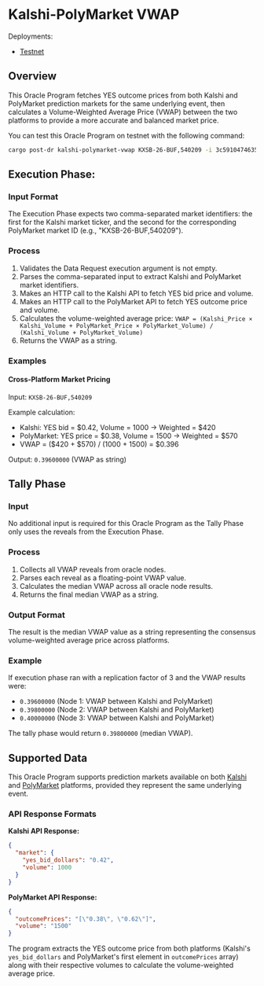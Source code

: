 # Kalshi-PolyMarket VWAP

Deployments:
- [Testnet](https://testnet.explorer.seda.xyz/oracle-programs/3c59104746354cf7f211ebdb9172aeb57c5c77191bc68376b93acb87a51ae6d6)

## Overview

This Oracle Program fetches YES outcome prices from both Kalshi and PolyMarket prediction markets for the same underlying event, then calculates a Volume-Weighted Average Price (VWAP) between the two platforms to provide a more accurate and balanced market price.

You can test this Oracle Program on testnet with the following command:

```sh
cargo post-dr kalshi-polymarket-vwap KXSB-26-BUF,540209 -i 3c59104746354cf7f211ebdb9172aeb57c5c77191bc68376b93acb87a51ae6d6 --gas-price 4000
```

## Execution Phase:

### Input Format

The Execution Phase expects two comma-separated market identifiers: the first for the Kalshi market ticker, and the second for the corresponding PolyMarket market ID (e.g., "KXSB-26-BUF,540209").

### Process

1. Validates the Data Request execution argument is not empty.
1. Parses the comma-separated input to extract Kalshi and PolyMarket market identifiers.
1. Makes an HTTP call to the Kalshi API to fetch YES bid price and volume.
1. Makes an HTTP call to the PolyMarket API to fetch YES outcome price and volume.
1. Calculates the volume-weighted average price: `VWAP = (Kalshi_Price × Kalshi_Volume + PolyMarket_Price × PolyMarket_Volume) / (Kalshi_Volume + PolyMarket_Volume)`
1. Returns the VWAP as a string.

### Examples

#### Cross-Platform Market Pricing

Input: `KXSB-26-BUF,540209`

Example calculation:
- Kalshi: YES bid = $0.42, Volume = 1000 → Weighted = $420
- PolyMarket: YES price = $0.38, Volume = 1500 → Weighted = $570
- VWAP = ($420 + $570) / (1000 + 1500) = $0.396

Output: `0.39600000` (VWAP as string)

## Tally Phase

### Input

No additional input is required for this Oracle Program as the Tally Phase only uses the reveals from the Execution Phase.

### Process

1. Collects all VWAP reveals from oracle nodes.
1. Parses each reveal as a floating-point VWAP value.
1. Calculates the median VWAP across all oracle node results.
1. Returns the final median VWAP as a string.

### Output Format

The result is the median VWAP value as a string representing the consensus volume-weighted average price across platforms.

### Example

If execution phase ran with a replication factor of 3 and the VWAP results were:
- `0.39600000` (Node 1: VWAP between Kalshi and PolyMarket)
- `0.39800000` (Node 2: VWAP between Kalshi and PolyMarket)
- `0.40000000` (Node 3: VWAP between Kalshi and PolyMarket)

The tally phase would return `0.39800000` (median VWAP).

## Supported Data

This Oracle Program supports prediction markets available on both [Kalshi](https://api.elections.kalshi.com/trade-api/v2/markets/) and [PolyMarket](https://gamma-api.polymarket.com/markets/) platforms, provided they represent the same underlying event.

### API Response Formats

**Kalshi API Response:**
```JSON
{
  "market": {
    "yes_bid_dollars": "0.42",
    "volume": 1000
  }
}
```

**PolyMarket API Response:**
```JSON
{
  "outcomePrices": "[\"0.38\", \"0.62\"]",
  "volume": "1500"
}
```

The program extracts the YES outcome price from both platforms (Kalshi's `yes_bid_dollars` and PolyMarket's first element in `outcomePrices` array) along with their respective volumes to calculate the volume-weighted average price.